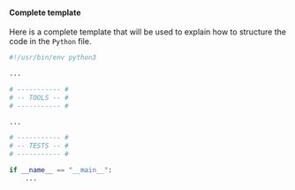 #### Complete template

Here is a complete template that will be used to explain how to structure the code in the `Python` file.


~~~python
#!/usr/bin/env python3

...

# ----------- #
# -- TOOLS -- #
# ----------- #

...

# ----------- #
# -- TESTS -- #
# ----------- #

if __name__ == "__main__":
    ...
~~~
